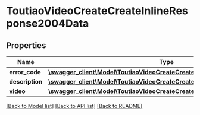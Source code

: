 # ToutiaoVideoCreateCreateInlineResponse2004Data

## Properties
Name | Type | Description | Notes
------------ | ------------- | ------------- | -------------
**error_code** | [**\swagger_client\Model\ToutiaoVideoCreateCreateErrorCode**](ToutiaoVideoCreateCreateErrorCode.md) |  | 
**description** | [**\swagger_client\Model\ToutiaoVideoCreateCreateDescription**](ToutiaoVideoCreateCreateDescription.md) |  | 
**video** | [**\swagger_client\Model\ToutiaoVideoCreateCreateInlineResponse2004DataVideo**](ToutiaoVideoCreateCreateInlineResponse2004DataVideo.md) |  | [optional] 

[[Back to Model list]](../README.md#documentation-for-models) [[Back to API list]](../README.md#documentation-for-api-endpoints) [[Back to README]](../README.md)

